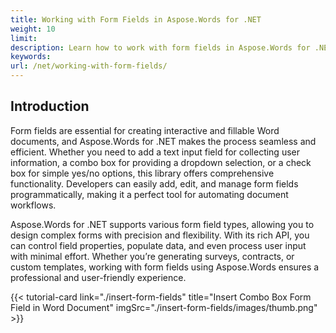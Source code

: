 ```yaml
---
title: Working with Form Fields in Aspose.Words for .NET
weight: 10
limit:
description: Learn how to work with form fields in Aspose.Words for .NET. Explore features for adding, editing, and managing text input, combo box, and check box fields easily.
keywords:
url: /net/working-with-form-fields/
---
```

## Introduction

Form fields are essential for creating interactive and fillable Word documents, and Aspose.Words for .NET makes the process seamless and efficient. Whether you need to add a text input field for collecting user information, a combo box for providing a dropdown selection, or a check box for simple yes/no options, this library offers comprehensive functionality. Developers can easily add, edit, and manage form fields programmatically, making it a perfect tool for automating document workflows.

Aspose.Words for .NET supports various form field types, allowing you to design complex forms with precision and flexibility. With its rich API, you can control field properties, populate data, and even process user input with minimal effort. Whether you’re generating surveys, contracts, or custom templates, working with form fields using Aspose.Words ensures a professional and user-friendly experience.

{{< tutorial-card link="./insert-form-fields" title="Insert Combo Box Form Field in Word Document" imgSrc="./insert-form-fields/images/thumb.png" >}}
